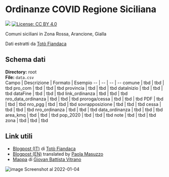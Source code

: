 # Ordinanze COVID Regione Siciliana
<a href="https://www.datibenecomune.it/"><img src="https://img.shields.io/badge/%F0%9F%99%8F-%23datiBeneComune-%23cc3232"/></a> [![License: CC BY 4.0](https://img.shields.io/badge/License-CC%20BY%204.0-lightgrey.svg)](https://creativecommons.org/licenses/by/4.0/)

Comuni siciliani in Zona Rossa, Arancione, Gialla

Dati estratti da [Totò Fiandaca](https://twitter.com/totofiandaca)

## Schema dati
**Directory:** root <br>
**File:** `data.csv` <br>
Campo | Descrizione | Formato | Esempio
-- | -- | -- | --
comune | tbd | tbd | tbd
pro_com | tbd | tbd | tbd
provincia | tbd | tbd | tbd
dataInizio | tbd | tbd | tbd
dataFine | tbd | tbd | tbd
link_ordinanza | tbd | tbd | tbd
nro_data_ordinanza | tbd | tbd | tbd
proroga/cessa | tbd | tbd | tbd
PDF | tbd | tbd | tbd
nro_pgg | tbd | tbd | tbd
sovrapposizione | tbd | tbd | tbd
cessa | tbd | tbd | tbd
nro_ordinanza | tbd | tbd | tbd
data_ordinanza | tbd | tbd | tbd
area_kmq | tbd | tbd | tbd
pop_2020 | tbd | tbd | tbd
note | tbd | tbd | tbd
zona | tbd | tbd | tbd

## Link utili
- [Blogpost (IT)](https://opendatasicilia.it/2021/04/10/covid-19-e-i-comuni-siciliani-in-zona-rossa-anno-2021/) di [Totò Fiandaca](https://twitter.com/totofiandaca)
- [Blogpost (EN)](https://opendatasicilia.it/2021/04/22/red-zones-in-sicily-a-story-of-civic-hacking/) translated by [Paola Masuzzo](https://twitter.com/pcmasuzzo)
- [Mappa](https://bl.ocks.org/gbvitrano/raw/664ac98fd51590d48290b70709a4ea48/) di [Giovan Battista Vitrano](https://twitter.com/gbvitrano)

![image](https://user-images.githubusercontent.com/77018886/148086816-0eadbf00-0aa6-4618-bc58-4534ca5b11e0.png)
Screenshot al 2022-01-04
